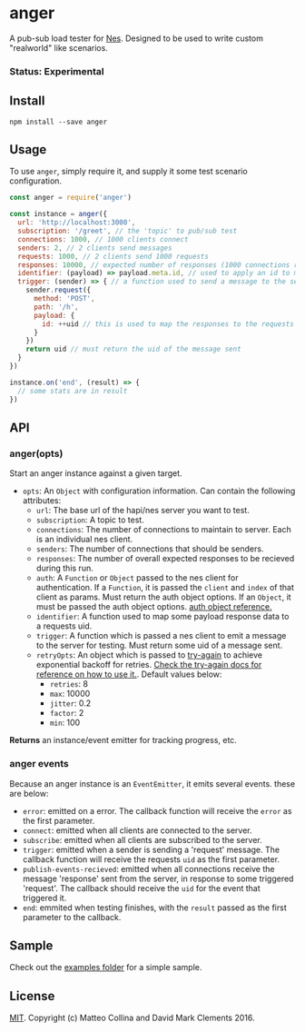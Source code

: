# anger

A pub-sub load tester for [Nes][nes]. Designed to be used to write custom
"realworld" like scenarios.

### Status: Experimental

## Install

```
npm install --save anger
```

## Usage

To use `anger`, simply require it, and supply it some test scenario configuration.

```js
const anger = require('anger')

const instance = anger({
  url: 'http://localhost:3000',
  subscription: '/greet', // the 'topic' to pub/sub test
  connections: 1000, // 1000 clients connect
  senders: 2, // 2 clients send messages
  requests: 1000, // 2 clients send 1000 requests
  responses: 10000, // expected number of responses (1000 connections responding to 1000 individual requests)
  identifier: (payload) => payload.meta.id, // used to apply an id to messages in, which matches it to the corresponding request
  trigger: (sender) => { // a function used to send a message to the server
    sender.request({
      method: 'POST',
      path: '/h',
      payload: {
        id: ++uid // this is used to map the responses to the requests
      }
    })
    return uid // must return the uid of the message sent
  }
})

instance.on('end', (result) => {
  // some stats are in result
})
```

## API

### anger(opts)

Start an anger instance against a given target.

* `opts`: An `Object` with configuration information. Can contain the following attributes:
    * `url`: The base url of the hapi/nes server you want to test.
    * `subscription`: A topic to test.
    * `connections`: The number of connections to maintain to server. Each is an individual nes client.
    * `senders`: The number of connections that should be senders.
    * `responses`: The number of overall expected responses to be recieved during this run.
    * `auth`: A `Function` or `Object` passed to the nes client for authentication. If a `Function`, it is passed the `client` and `index` of that client as params. Must return the auth object options. If an `Object`, it must be passed the auth object options. [auth object reference.][nes-auth]
    * `identifier`: A function used to map some payload response data to a requests uid.
    * `trigger`: A function which is passed a nes client to emit a message to the server for testing. Must return some uid of a message sent.
    * `retryOpts`: An object which is passed to [try-again](try-again) to achieve exponential backoff for retries. [Check the  try-again docs for reference on how to use it.](try-again). Default values below:
        * `retries`: 8
        * `max`: 10000
        * `jitter`: 0.2
        * `factor`: 2
        * `min`: 100

**Returns** an instance/event emitter for tracking progress, etc.

### anger events

Because an anger instance is an `EventEmitter`, it emits several events. these are below:
* `error`: emitted on a error. The callback function will receive the `error` as the first parameter.
* `connect`: emitted when all clients are connected to the server.
* `subscribe`: emitted when all clients are subscribed to the server.
* `trigger`: emitted when a sender is sending a 'request' message. The callback function will receive the requests `uid` as the first parameter.
* `publish-events-recieved`: emitted when all connections receive the message 'response' sent from the server, in response to some triggered 'request'. The callback should receive the `uid` for the event that triggered it.
* `end`: emmited when testing finishes, with the `result` passed as the first parameter to the callback.

## Sample

Check out the [examples folder](./examples) for a simple sample.

## License

[MIT](./LICENSE). Copyright (c) Matteo Collina and David Mark Clements 2016.

[nes]: https://www.npmjs.com/package/nes
[nes-auth]: https://github.com/hapijs/nes#client-3
[try-again]: https://github.com/MatthewMueller/try-again
